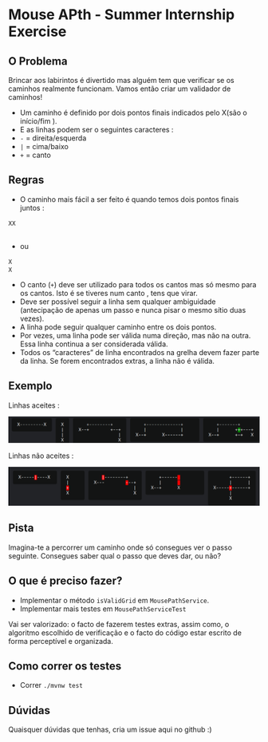 # Mouse APth - Summer Internship Exercise

## O Problema

Brincar aos labirintos é divertido mas alguém tem que verificar se os caminhos realmente funcionam.
Vamos então criar um validador de caminhos!

* Um caminho é definido por dois pontos finais indicados pelo X(são o início/fim ).
* E as linhas podem ser o seguintes caracteres : 
* `-` = direita/esquerda
* `|` = cima/baixo
* `+` = canto

## Regras

* O caminho mais fácil a ser feito é quando temos dois pontos finais juntos :
```
XX
  
```
* ou 
```
X 
X 
```
* O canto (`+`) deve ser utilizado para todos os cantos mas só mesmo para os cantos. Isto é se tiveres num canto , tens que virar.
* Deve ser possível seguir a linha sem qualquer ambiguidade (antecipação de apenas um passo e nunca pisar o mesmo sítio duas vezes).
* A linha pode seguir qualquer caminho entre os dois pontos.
* Por vezes, uma linha pode ser válida numa direção, mas não na outra. Essa linha continua a ser considerada válida.
* Todos os “caracteres” de linha encontrados na grelha devem fazer parte da linha. Se forem encontrados extras, a linha não é válida.

 ## Exemplo

Linhas aceites : 

![alt text](good.png?raw=true)

Linhas não aceites :

![alt text](bad.png?raw=true)

## Pista
Imagina-te a percorrer um caminho onde só consegues ver o passo seguinte. Consegues saber qual o passo que deves dar, ou não?

## O que é preciso fazer?

* Implementar o método `isValidGrid` em `MousePathService`.
* Implementar mais testes em `MousePathServiceTest`

Vai ser valorizado: o facto de fazerem testes extras, assim como, o algoritmo escolhido de verificação e o facto do código estar escrito de forma perceptível e organizada.

## Como correr os testes

* Correr `./mvnw test`

## Dúvidas

Quaisquer dúvidas que tenhas, cria um issue aqui no github :)

